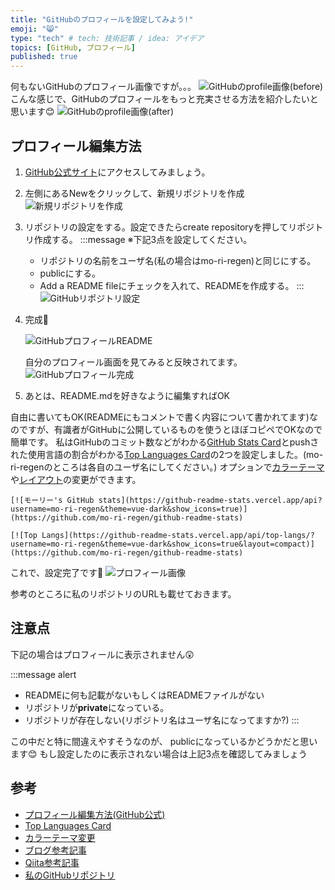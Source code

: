 ```yaml
---
title: "GitHubのプロフィールを設定してみよう!"
emoji: "😸"
type: "tech" # tech: 技術記事 / idea: アイデア
topics: [GitHub, プロフィール]
published: true
---
```


何もないGitHubのプロフィール画像ですが。。。
![GitHubのprofile画像(before)](https://gyazo.com/484634ab7a6019d0f5e35ef7708276c8.png)
こんな感じで、GitHubのプロフィールをもっと充実させる方法を紹介したいと思います😊
![GitHubのprofile画像(after)](https://gyazo.com/7b644097221ac22b3fb452fae7f5d1fb.png=50%)

## プロフィール編集方法

1. [GitHub公式サイト](https://github.com/)にアクセスしてみましょう。
2. 左側にあるNewをクリックして、新規リポジトリを作成
![新規リポジトリを作成](https://gyazo.com/5700380f53edace2677660223c4aa036.png)

3. リポジトリの設定をする。設定できたらcreate repositoryを押してリポジトリ作成する。
    :::message
    ※下記3点を設定してください。

    - リポジトリの名前をユーザ名(私の場合はmo-ri-regen)と同じにする。
    - publicにする。
    - Add a README fileにチェックを入れて、READMEを作成する。
    :::
    ![GitHubリポジトリ設定](https://gyazo.com/aa44b44e0e9fb46666347de86fad3ce2.png=100x)

4. 完成🎉

    ![GitHubプロフィールREADME](https://gyazo.com/413b8d3e48617ac1ceb31d53853a2f56.png)

    自分のプロフィール画面を見てみると反映されてます。
    ![GitHubプロフィール完成](https://gyazo.com/a4d713fb7813bd3ea9cbbbf1360a0bfc.png)

5. あとは、README.mdを好きなように編集すればOK

自由に書いてもOK(READMEにもコメントで書く内容について書かれてます)なのですが、有識者がGitHubに公開しているものを使うとほぼコピペでOKなので簡単です。
私はGitHubのコミット数などがわかる[GitHub Stats Card](https://github.com/anuraghazra/github-readme-stats)とpushされた使用言語の割合がわかる[Top Languages Card](https://github.com/anuraghazra/github-readme-stats#top-languages-card)の2つを設定しました。(mo-ri-regenのところは各自のユーザ名にしてください。)
オプションで[カラーテーマ](https://github.com/anuraghazra/github-readme-stats/blob/master/themes/README.md)や[レイアウト](https://github.com/anuraghazra/github-readme-stats#quick-tip-align-the-repo-cards)の変更ができます。

```
[![モーリー's GitHub stats](https://github-readme-stats.vercel.app/api?username=mo-ri-regen&theme=vue-dark&show_icons=true)](https://github.com/mo-ri-regen/github-readme-stats)

[![Top Langs](https://github-readme-stats.vercel.app/api/top-langs/?username=mo-ri-regen&theme=vue-dark&show_icons=true&layout=compact)](https://github.com/mo-ri-regen/github-readme-stats)
```

これで、設定完了です🥳
![プロフィール画像](https://gyazo.com/7b644097221ac22b3fb452fae7f5d1fb.png=100x)

参考のところに私のリポジトリのURLも載せておきます。

## 注意点

下記の場合はプロフィールに表示されません😲

:::message alert

- READMEに何も記載がないもしくはREADMEファイルがない
- リポジトリが**private**になっている。
- リポジトリが存在しない(リポジトリ名はユーザ名になってますか?)
:::

この中だと特に間違えやすそうなのが、
publicになっているかどうかだと思います😊
もし設定したのに表示されない場合は上記3点を確認してみましょう

## 参考

- [プロフィール編集方法(GitHub公式)](https://docs.github.com/en/github/setting-up-and-managing-your-github-profile/customizing-your-profile/managing-your-profile-readme)
- [Top Languages Card](https://github.com/anuraghazra/github-readme-stats#top-languages-card)
- [カラーテーマ変更](https://github.com/anuraghazra/github-readme-stats/blob/master/themes/README.md)
- [ブログ参考記事](https://blog.ko31.com/202007/how-to-create-the-github-profile-readme/)
- [Qiita参考記事](https://qiita.com/zizi4n5/items/f8076cb25bbf64a9bc1c)
- [私のGitHubリポジトリ](https://github.com/mo-ri-regen)